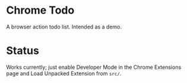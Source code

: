 # Chrome Todo

A browser action todo list. Intended as a demo.

# Status

Works currently; just enable Developer Mode in the Chrome Extensions
page and Load Unpacked Extension from `src/`.

